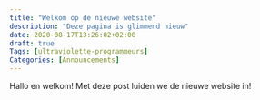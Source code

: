 ```yaml
---
title: "Welkom op de nieuwe website"
description: "Deze pagina is glimmend nieuw"
date: 2020-08-17T13:26:02+02:00
draft: true
Tags: [ultraviolette-programmeurs]
Categories: [Announcements]
---
```


Hallo en welkom! Met deze post luiden we de nieuwe website in!



